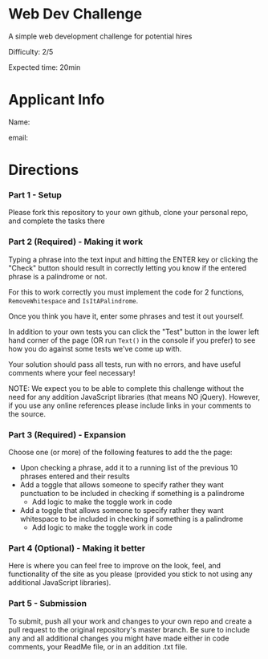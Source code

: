# Web Dev Challenge
A simple web development challenge for potential hires

Difficulty: 2/5

Expected time: 20min

# Applicant Info
Name: 

email:

# Directions

### Part 1 - Setup

Please fork this repository to your own github, clone your personal repo, and complete the tasks there

### Part 2 (Required) - Making it work

Typing a phrase into the text input and hitting the ENTER key or clicking the "Check" button should result in correctly letting you know if the entered phrase is a palindrome or not.

For this to work correctly you must implement the code for 2 functions, `RemoveWhitespace` and `IsItAPalindrome`.

Once you think you have it, enter some phrases and test it out yourself.

In addition to your own tests you can click the "Test" button in the lower left hand corner of the page (OR run `Text()` in the console if you prefer) to see how you do against some tests we've come up with.

Your solution should pass all tests, run with no errors, and have useful comments where your feel necessary!

NOTE: We expect you to be able to complete this challenge without the need for any addition JavaScript libraries (that means NO jQuery). However, if you use any online references please include links in your comments to the source.

### Part 3 (Required) - Expansion

Choose one (or more) of the following features to add the the page:
- Upon checking a phrase, add it to a running list of the previous 10 phrases entered and their results
- Add a toggle that allows someone to specify rather they want punctuation to be included in checking if something is a palindrome
  - Add logic to make the toggle work in code
- Add a toggle that allows someone to specify rather they want whitespace to be included in checking if something is a palindrome
  - Add logic to make the toggle work in code

### Part 4 (Optional) - Making it better

Here is where you can feel free to improve on the look, feel, and functionality of the site as you please (provided you stick to not using any additional JavaScript libraries).

### Part 5 - Submission

To submit, push all your work and changes to your own repo and create a pull request to the original repository's master branch. Be sure to include any and all additional changes you might have made either in code comments, your ReadMe file, or in an addition .txt file.
